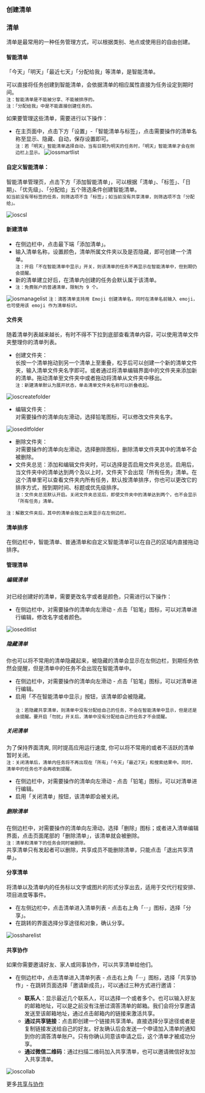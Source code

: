### 创建清单

### 清单

清单是最常用的一种任务管理方式，可以根据类别、地点或使用目的自由创建。

#### 智能清单

「今天」「明天」「最近七天」「分配给我」等清单，是智能清单。

可以直接将任务创建到智能清单，会依据清单的相应属性直接为任务设定到期时间。 <br >`注：智能清单是不能被分享、不能被排序的。` <br >`注：「分配给我」中是不能直接创建任务的。`

如果要管理这些清单，需要进行以下操作：

* 在主页面中，点击下方「设置」-「智能清单与标签」，点击需要操作的清单名称至显示、隐藏、自动，保存设置即可。
  <br >`注：若「明天」智能清单选择自动，当有日期为明天的任务时，「明天」智能清单才会在侧边栏上显示。`
![iossmartlist](../images/ios/managelist/smartlist.jpg)


#### 自定义智能清单：

智能清单管理页，点击下方「添加智能清单」，可以根据「清单」、「标签」、「日期」、「优先级」、「分配给」五个筛选条件创建智能清单。 <br >`如当前没有带标签的任务，则筛选项不含「标签」；如当前没有共享清单，则筛选项不含「分配给」。`

![ioscsl](../images/ios/managelist/csl.jpg)

#### 新建清单

* 在侧边栏中，点击最下端「添加清单」。
* 输入清单名称，设置颜色，清单所属文件夹以及是否隐藏，即可创建一个清单。
  <br>`注：开启「不在智能清单中显示」开关，则该清单的任务不再显示在智能清单中，但到期仍会提醒。`
* 新的清单建立好后，在清单内创建的任务会默认属于该清单。  
* `注：免费账户的普通清单，限制为 9 个。`

![iosmanagelist](../images/ios/managelist/addlist.jpg) `注：滴答清单支持用 Emoji 创建清单名，同时在清单名前输入 emoji，也可使用该 emoji 作为清单标识。`



#### 文件夹

随着清单列表越来越长，有时不得不下拉到底部查看清单内容，可以使用清单文件夹整理你的清单列表。

* 创建文件夹：  
  长按一个清单拖动到另一个清单上至重叠，松手后可以创建一个新的清单文件夹，输入清单文件夹名字即可。或者通过将清单编辑界面中的文件夹来添加新的清单。拖动清单至文件夹中或者拖动将清单从文件夹中移出。
  <br >`注：新建清单默认为展开状态，单击清单文件夹名称可以折叠收起。`
	
![ioscreatefolder](../images/ios/managelist/folder1.jpg)

* 编辑文件夹：  
  对需要操作的清单向左滑动，选择铅笔图标，可以修改文件夹名字。

![ioseditfolder](../images/ios/managelist/folder2.jpg)

* 删除文件夹：  
  对需要操作的清单向左滑动，选择删除图标，删除清单文件夹其中的清单不会被删除。
* 文件夹总览：添加和编辑文件夹时，可以选择是否启用文件夹总览。启用后，当文件夹中的清单达到两个及以上时，文件夹下会出现「所有任务」清单。在这个清单里可以查看文件夹内所有任务，默认按清单排序，你也可以更改它的排序方式，按到期时间、标题或优先级排序。
  <br>`注：文件夹总览默认开启。关闭文件夹总览后，即使文件夹中的清单达到两个，也不会显示「所有任务」清单。`

`注：解散文件夹后，其中的清单会独立出来显示在左侧边栏。`

#### 清单排序

在侧边栏中，智能清单、普通清单和自定义智能清单可以在自己的区域内直接拖动排序。

#### 管理清单

##### 编辑清单

对已经创建好的清单，需要更改名字或者是颜色，只需进行以下操作：

* 在侧边栏中，对需要操作的清单向左滑动 - 点击「铅笔」图标，可以对清单进行编辑，修改名字或者颜色。

![ioseditlist](../images/ios/managelist/editlist.jpg)

##### 隐藏清单

你也可以将不常用的清单隐藏起来，被隐藏的清单会显示在左侧边栏，到期任务依然会提醒，但是清单中的任务不会出现在智能清单中。

* 在侧边栏中，对需要操作的清单向左滑动 - 点击「铅笔」图标，可以对清单进行编辑。
* 启用「不在智能清单中显示」按钮，该清单即会被隐藏。  
  <br>`注：若隐藏共享清单，则清单中没有分配给自己的任务，不会在智能清单中显示，但是还是会提醒。要开启「勿扰」开关后，清单中没有分配给自己的任务才不会提醒。`

##### 关闭清单

为了保持界面清爽, 同时提高应用运行速度, 你可以将不常用的或者不活跃的清单暂时关闭。 <br >`注：关闭清单后，清单内任务将不再出现在「所有」「今天」「最近7天」和搜索结果中。同时，清单中的任务也不会再收到提醒。`

* 在侧边栏中，对需要操作的清单向左滑动 - 点击「铅笔」图标，可以对清单进行编辑。
* 启用「关闭清单」按钮，该清单即会被关闭。

##### 删除清单

在侧边栏中，对需要操作的清单向左滑动，选择「删除」图标；或者进入清单编辑界面，点击页面尾部的「删除清单」，该清单就会被删除。 <br>`注：清单和清单下的任务会同时被删除。` <br >
共享清单只有发起者可以删除，共享成员不能删除清单，只能点击「退出共享清单」。

#### 分享清单

将清单以及清单内的任务标以文字或图片的形式分享出去，适用于交代行程安排、项目进度等事件。

* 在左侧边栏中，点击清单进入清单列表 - 点击右上角「···」图标，选择「分享」。
* 在跳转的界面选择分享途径和对象，确认分享。

![iossharelist](../images/ios/managelist/sharelist.jpg)

#### 共享协作

如果你需要邀请好友、家人或同事协作，可以共享清单给他们。

* 在侧边栏中，点击清单进入清单列表 - 点击右上角「···」图标，选择「共享协作」- 在跳转页面选择「邀请新成员」，可以通过三种方式进行邀请：

  * **联系人**：显示最近几个联系人，可以选择一个或者多个。也可以输入好友的邮箱地址，可以是之前没有注册过滴答清单的邮箱。我们会将分享邀请发送至该邮箱地址，通过点击邮箱内的链接来激活共享。
  * **通过共享链接**：点击即创建一个链接共享清单。直接选择分享途径或者是复制链接发送给自己的好友。好友确认后会发送一个申请加入清单的通知到你的滴答清单账户。只有你确认同意该申请之后，这个清单才被成功分享。
  * **通过微信二维码**：通过扫描二维码加入共享清单，也可以邀请微信好友加入共享清单。

![ioscollab](../images/ios/managelist/collabration.jpg)

更多[共享与协作](../collaboration.md)


